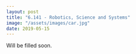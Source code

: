 ```yaml
---
layout: post
title: "6.141 - Robotics, Science and Systems"
image: "/assets/images/car.jpg"
date: 2019-05-15
---
```


Will be filled soon.
